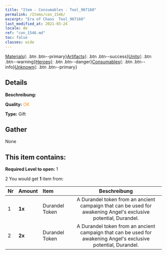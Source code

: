 ```yaml
---
title: "Item - Consumables - Tool_907160"
permalink: /Items/con_1546/
excerpt: "Era of Chaos  Tool_907160"
last_modified_at: 2021-03-24
locale: de
ref: "con_1546.md"
toc: false
classes: wide
---
```

 [Materials](/de/Items/){: .btn .btn--primary}[Artifacts](/de/Items/Artifacts/){: .btn .btn--success}[Units](/de/Items/Units/){: .btn .btn--warning}[Heroes](/de/Items/Heroes/){: .btn .btn--danger}[Consumables](/de/Items/Consumables/){: .btn .btn--info}[Unknown](/de/Items/Unknown/){: .btn .btn--primary}

## Details
 **Beschreibung:** 

 **Quality:** <span style="color: #FF8C00">OK</span>

 **Type:** Gift

## Gather

  None

## This item contains:

 **Required Level to open:** 1

 2 You would get **1** item  from:

  | Nr | Amount |     Item    | Beschreibung |
  |:---|:-------|:------------|:-----------:|
  | 1 |  **1x** | Durandel Token | A Durandel token from an ancient campaign that can be used for awakening Angel's exclusive potential, Durandel.  | 
  | 2 |  **2x** | Durandel Token | A Durandel token from an ancient campaign that can be used for awakening Angel's exclusive potential, Durandel.  | 

